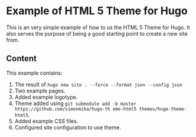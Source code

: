 # Example of HTML 5 Theme for Hugo
This is an very simple example of how to us the HTML 5 Theme for Hugo. It also serves the purpose of being a good starting point to create a new site from.

## Content
This example contains:
1. The result of `hugo new site . --force --format json --config json`
2. Two example pages.
3. Added example logotype.
4. Theme added using `git submodule add -b master https://github.com/simonmika/hugo-th
eme-html5 themes/hugo-theme-html5`.
5. Added example CSS files.
6. Configured site configuration to use theme.
